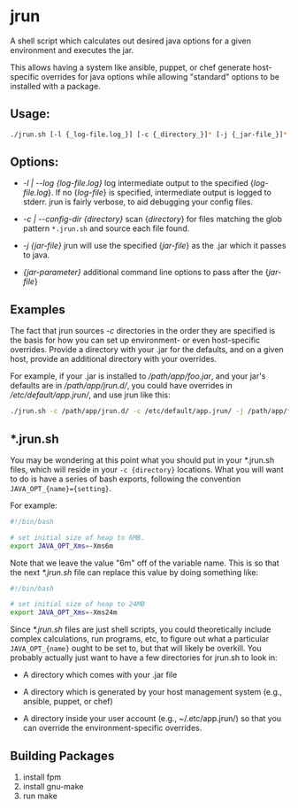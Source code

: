 # jrun

A shell script which calculates out desired java options for a given
environment and executes the jar.

This allows having a system like ansible, puppet, or chef generate
host-specific overrides for java options while allowing "standard"
options to be installed with a package.

## Usage:

```bash
./jrun.sh [-l {_log-file.log_}] [-c {_directory_}]* [-j {_jar-file_}]* [{_jar-parameter_}]*
```

## Options:

* *-l | --log {_log-file.log_}* log intermediate output to the
specified {_log-file.log_}. If no {_log-file_} is specified,
intermediate output is logged to stderr. jrun is fairly verbose, to
aid debugging your config files.

* *-c | --config-dir {_directory_}* scan {_directory_} for files
matching the glob pattern ```*.jrun.sh``` and source each file found.

* *-j {_jar-file_}* jrun will use the specified {_jar-file_} as
the .jar which it passes to java.

* *{_jar-parameter_}* additional command line options to pass after the {_jar-file_}

## Examples

The fact that jrun sources _-c_ directories in the order they are
specified is the basis for how you can set up environment- or even
host-specific overrides. Provide a directory with your .jar for the
defaults, and on a given host, provide an additional directory with
your overrides.

For example, if your .jar is installed to _/path/app/foo.jar_, and
your jar's defaults are in _/path/app/jrun.d/_, you could have overrides
in _/etc/default/app.jrun/_, and use jrun like this:

```bash
./jrun.sh -c /path/app/jrun.d/ -c /etc/default/app.jrun/ -j /path/app/foo.jar server
```

## *.jrun.sh

You may be wondering at this point what you should put in your
*.jrun.sh files, which will reside in your ```-c {directory}```
locations. What you will want to do is have a series of bash exports,
following the convention ```JAVA_OPT_{name}={setting}```.

For example:

```bash
#!/bin/bash

# set initial size of heap to 6MB.
export JAVA_OPT_Xms=-Xms6m
```

Note that we leave the value "6m" off of the variable name. This is so
that the next _*.jrun.sh_ file can replace this value by doing something like:

```bash
#!/bin/bash

# set initial size of heap to 24MB
export JAVA_OPT_Xms=-Xms24m
```

Since _*.jrun.sh_ files are just shell scripts, you could
theoretically include complex calculations, run programs, etc, to
figure out what a particular ```JAVA_OPT_{name}``` ought to be set to,
but that will likely be overkill. You probably actually just want to
have a few directories for jrun.sh to look in:

* A directory which comes with your .jar file

* A directory which is generated by your host management system (e.g.,
ansible, puppet, or chef)

* A directory inside your user account (e.g., ~/.etc/app.jrun/) so
that you can override the environment-specific overrides.

## Building Packages

1. install fpm
2. install gnu-make
3. run make
